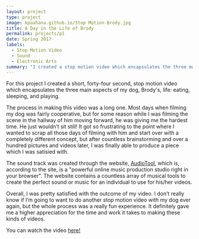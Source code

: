 ```yaml
---
layout: project
type: project
image: kpaahana.github.io/Stop Motion-Brody.jpg
title: A Day in the Life of Brody
permalink: projects/p1
date: Spring 2017
labels:
  - Stop Motion Video
  - Sound
  - Electronic Arts
summary: "I created a stop motion video which encapsulates the three main aspects of my dog, Brody's, life: eating, sleeping, and playing." 
---
```


For this project I created a short, forty-four second, stop motion video which encapsulates the three main aspects of my dog, Brody's, life: eating, sleeping, and playing. 

The process in making this video was a long one. Most days when filming my dog was fairly cooperative, but for some reason while I was filming the scene in the hallway of him moving forward, he was giving me the hardest time. He just wouldn’t sit still! It got so frustrating to the point where I wanted to scrap all those days of filming with him and start over with a completely different concept, but after countless brainstorming and over a hundred pictures and videos later, I was finally able to produce a piece which I was satisied with. 

The sound track was created through the website, [AudioTool](http://audiotool.com), which is, according to the site, is a "powerful online music production studio right in your browser". The website contains a countless array of musical tools to create the perfect sound or music for an individual to use for his/her videos.

Overall, I was pretty satisfied with the outcome of my video. I don’t really know if I’m going to want to do another stop motion video with my dog ever again, but the whole process was a really fun experience. It definitely gave me a higher appreciation for the time and work it takes to making these kinds of videos.


You can watch the video [here!](https://youtu.be/oDQvUxvmtZo) 



